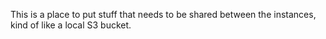 This is a place to put stuff that needs to be shared between the instances, kind of like a local S3 bucket.